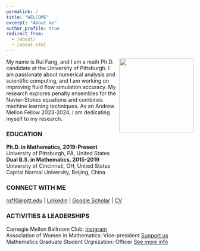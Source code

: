 ```yaml
---
permalink: /
title: "WELCOME"
excerpt: "About me"
author_profile: true
redirect_from: 
  - /about/
  - /about.html
---
```

<img align="right" width="200" src="{{ site.url }}{{ site.baseurl }}/images/rui_newriver_geroge.JPG" />
My name is Rui Fang, and I am a math Ph.D. candidate at the University of Pittsburgh.  I am passionate about numerical analysis and scientific computing, and I am working on improving fluid flow simulation accuracy. My research explores penalty ensembles for the Navier-Stokes equations and combines machine learning techniques. As an Andrew Mellon Fellow 2023-2024, I am dedicating myself to my research.

### EDUCATION
**Ph.D. in Mathematics, 2019-Present** <br />
 University of Pittsburgh, PA, United States <br />
**Dual B.S. in Mathematics, 2015-2019** <br />
University of Cincinnati, OH, United States <br />
Capital Normal University, Beijing, China

### CONNECT WITH ME
[ruf10@pitt.edu](mailto:ruf10@pitt.edu) |  [Linkedin](https://www.linkedin.com/in/ruf10/)  |  [Google Scholar](https://scholar.google.com/citations?user=W9GY0i0AAAAJ&hl=en)  |  [CV](https://ruf10.github.io/CV_RuiFang.pdf)

### ACTIVITIES & LEADERSHIPS
Carnegie Mellon Ballroom Club: [Instgram](https://www.instagram.com/cmuballroom?igsh=NDlyZmZubTY0eXhy) <br />
Association of Women in Mathematics: Vice-president [Support us](https://www.mathematics.pitt.edu/AWM)<br />
Mathematics Graduate Student Orgnization: Officer [See more info](https://www.mathematics.pitt.edu/graduate/organizations/mathematics-graduate-student-organization-gso) 



